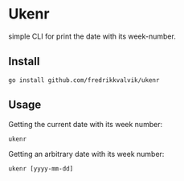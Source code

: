# Ukenr

simple CLI for print the date with its week-number.

## Install

```
go install github.com/fredrikkvalvik/ukenr
```

## Usage

Getting the current date with its week number:

```
ukenr
```

Getting an arbitrary date with its week number:

```
ukenr [yyyy-mm-dd]
```
